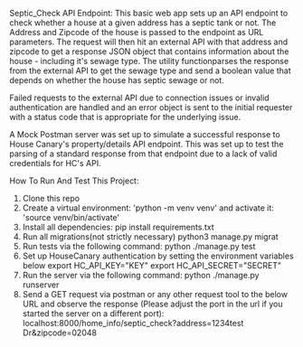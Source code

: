 Septic_Check API Endpoint:
This basic web app sets up an API endpoint to check whether a house at a given address has a septic tank or not. The Address and Zipcode of the house is passed to the endpoint as URL parameters. The request will then hit an external API with that address and zipcode to get a response JSON object that contains information about the house - including it's sewage type. The utility functionparses the response from the external API to get the sewage type and send a boolean value that depends on whether the house has septic sewage or not.

Failed requests to the external API due to connection issues or invalid authentication are handled and an error object is sent to the initial requester with a status code that is appropriate for the underlying issue.

A Mock Postman server was set up to simulate a successful response to House Canary's property/details API endpoint. This was set up to test the parsing of a standard response from that endpoint due to a lack of valid credentials for HC's API.

How To Run And Test This Project:

1. Clone this repo
2. Create a virtual environment: 'python -m venv venv' and activate it: 'source venv/bin/activate'
3. Install all dependencies: pip install requirements.txt
4. Run all migrations(not strictly necessary) python3 manage.py migrat
5. Run tests via the following command: python ./manage.py test
6. Set up HouseCanary authentication by setting the environment variables below
   export HC_API_KEY="KEY"
   export HC_API_SECRET="SECRET"
7. Run the server via the following command: python ./manage.py runserver
8. Send a GET request via postman or any other request tool to the below URL and observe the response (Please adjust the port in the url if you started the server on a different port):
   localhost:8000/home_info/septic_check?address=1234test Dr&zipcode=02048
